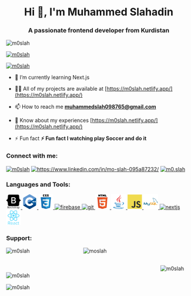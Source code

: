 <h1 align="center">Hi 👋, I'm Muhammed Slahadin</h1>
<h3 align="center">A passionate frontend developer from Kurdistan</h3>

<p align="left"> <img src="https://komarev.com/ghpvc/?username=m0slah&label=Profile%20views&color=0e75b6&style=flat" alt="m0slah" /> </p>

<p align="left"> <a href="https://github.com/ryo-ma/github-profile-trophy"><img src="https://github-profile-trophy.vercel.app/?username=m0slah" alt="m0slah" /></a> </p>

<p align="left"> <a href="https://twitter.com/m0slah" target="blank"><img src="https://img.shields.io/twitter/follow/m0slah?logo=twitter&style=for-the-badge" alt="m0slah" /></a> </p>

- 🌱 I’m currently learning Next.js

- 👨‍💻 All of my projects are available at [https://m0slah.netlify.app/](https://m0slah.netlify.app/)

- 📫 How to reach me **muhammedslah098765@gmail.com**

- 📄 Know about my experiences [https://m0slah.netlify.app/](https://m0slah.netlify.app/)

- ⚡ Fun fact **⚡ Fun fact I watching play Soccer and do it**

<h3 align="left">Connect with me:</h3>
<p align="left">
<a href="https://twitter.com/m0slah" target="blank"><img align="center" src="https://raw.githubusercontent.com/rahuldkjain/github-profile-readme-generator/master/src/images/icons/Social/twitter.svg" alt="m0slah" height="30" width="40" /></a>
<a href="https://linkedin.com/in/https://www.linkedin.com/in/mo-slah-095a87232/" target="blank"><img align="center" src="https://raw.githubusercontent.com/rahuldkjain/github-profile-readme-generator/master/src/images/icons/Social/linked-in-alt.svg" alt="https://www.linkedin.com/in/mo-slah-095a87232/" height="30" width="40" /></a>
<a href="https://instagram.com/m0.slah" target="blank"><img align="center" src="https://raw.githubusercontent.com/rahuldkjain/github-profile-readme-generator/master/src/images/icons/Social/instagram.svg" alt="m0.slah" height="30" width="40" /></a>
</p>

<h3 align="left">Languages and Tools:</h3>
<p align="left"> <a href="https://getbootstrap.com" target="_blank" rel="noreferrer"> <img src="https://raw.githubusercontent.com/devicons/devicon/master/icons/bootstrap/bootstrap-plain-wordmark.svg" alt="bootstrap" width="40" height="40"/> </a> <a href="https://www.w3schools.com/cpp/" target="_blank" rel="noreferrer"> <img src="https://raw.githubusercontent.com/devicons/devicon/master/icons/cplusplus/cplusplus-original.svg" alt="cplusplus" width="40" height="40"/> </a> <a href="https://www.w3schools.com/css/" target="_blank" rel="noreferrer"> <img src="https://raw.githubusercontent.com/devicons/devicon/master/icons/css3/css3-original-wordmark.svg" alt="css3" width="40" height="40"/> </a> <a href="https://firebase.google.com/" target="_blank" rel="noreferrer"> <img src="https://www.vectorlogo.zone/logos/firebase/firebase-icon.svg" alt="firebase" width="40" height="40"/> </a> <a href="https://git-scm.com/" target="_blank" rel="noreferrer"> <img src="https://www.vectorlogo.zone/logos/git-scm/git-scm-icon.svg" alt="git" width="40" height="40"/> </a> <a href="https://www.w3.org/html/" target="_blank" rel="noreferrer"> <img src="https://raw.githubusercontent.com/devicons/devicon/master/icons/html5/html5-original-wordmark.svg" alt="html5" width="40" height="40"/> </a> <a href="https://www.java.com" target="_blank" rel="noreferrer"> <img src="https://raw.githubusercontent.com/devicons/devicon/master/icons/java/java-original.svg" alt="java" width="40" height="40"/> </a> <a href="https://developer.mozilla.org/en-US/docs/Web/JavaScript" target="_blank" rel="noreferrer"> <img src="https://raw.githubusercontent.com/devicons/devicon/master/icons/javascript/javascript-original.svg" alt="javascript" width="40" height="40"/> </a> <a href="https://www.mysql.com/" target="_blank" rel="noreferrer"> <img src="https://raw.githubusercontent.com/devicons/devicon/master/icons/mysql/mysql-original-wordmark.svg" alt="mysql" width="40" height="40"/> </a> <a href="https://nextjs.org/" target="_blank" rel="noreferrer"> <img src="https://cdn.worldvectorlogo.com/logos/nextjs-2.svg" alt="nextjs" width="40" height="40"/> </a> <a href="https://reactjs.org/" target="_blank" rel="noreferrer"> <img src="https://raw.githubusercontent.com/devicons/devicon/master/icons/react/react-original-wordmark.svg" alt="react" width="40" height="40"/> </a> </p>

<h3 align="left">Support:</h3>
<p><a href="https://www.buymeacoffee.com/m0slah"> <img align="left" src="https://cdn.buymeacoffee.com/buttons/v2/default-yellow.png" height="50" width="210" alt="m0slah" /></a><a href="https://ko-fi.com/moslah"> <img align="left" src="https://cdn.ko-fi.com/cdn/kofi3.png?v=3" height="50" width="210" alt="moslah" /></a></p><br><br>

<p><img align="left" src="https://github-readme-stats.vercel.app/api/top-langs?username=m0slah&show_icons=true&locale=en&layout=compact" alt="m0slah" /></p>

<p>&nbsp;<img align="center" src="https://github-readme-stats.vercel.app/api?username=m0slah&show_icons=true&locale=en" alt="m0slah" /></p>

<p><img align="center" src="https://github-readme-streak-stats.herokuapp.com/?user=m0slah&" alt="m0slah" /></p>
